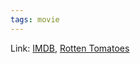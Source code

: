 ```yaml
---
tags: movie
---
```

Link: [IMDB](https://www.imdb.com/title/tt6499752/), [Rotten Tomatoes](https://www.rottentomatoes.com/m/upgrade_2018)